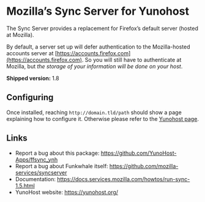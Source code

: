 # Mozilla’s Sync Server for Yunohost

The Sync Server provides a replacement for Firefox’s default server (hosted at Mozilla).

By default, a server set up will defer authentication to the Mozilla-hosted accounts server at [https://accounts.firefox.com](https://accounts.firefox.com). So you will still have to authenticate at Mozilla, but _the storage of your information will be done on your host_.

**Shipped version:** 1.8

## Configuring

Once installed, reaching `http://domain.tld/path` should show a page explaining how to configure it. Otherwise please refer to the [Yunohost page](https://yunohost.org/#/app_ffsync).

## Links

 * Report a bug about this package: https://github.com/YunoHost-Apps/ffsync_ynh
 * Report a bug about Funkwhale itself: https://github.com/mozilla-services/syncserver
 * Documentation: https://docs.services.mozilla.com/howtos/run-sync-1.5.html
 * YunoHost website: https://yunohost.org/
